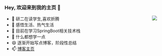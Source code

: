 ### Hey, 欢迎来到我的主页 👋

<img align="right" src="https://github-readme-stats.vercel.app/api?username=ChenSheng6869&show_icons=true&hide_title=true&theme=blue-green" />


- 🔭 研二在读学生,喜欢折腾
- 🤔 感悟生活、热气生活
- 🌱 目前在学习SpringBoot相关技术栈
- 💬 什么都想学一点
- 😄 逐渐开始写点博客，阶段性总结
- 📫 [博客主页](https://www.cnblogs.com/csrecord/)
